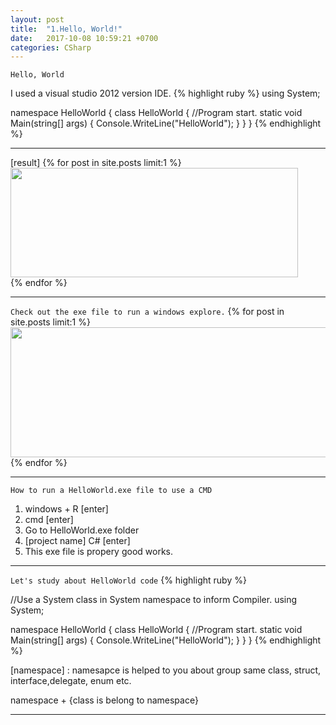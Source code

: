 ```yaml
---
layout: post
title:  "1.Hello, World!"
date:   2017-10-08 10:59:21 +0700
categories: CSharp
---
```

`Hello, World`

I used a visual studio 2012 version IDE.
{% highlight ruby %}
using System;

namespace HelloWorld
{
    class HelloWorld
    {
        //Program start.
        static void Main(string[] args)
        {
            Console.WriteLine("HelloWorld");
        }
    }
}
{% endhighlight %}

---
[result]
{% for post in site.posts limit:1 %}
<img src="https://paypulse.github.io/assets/images/HelloWorld.png" width="460" height="175"/>  
{% endfor %}

---
`Check out the exe file to run a windows explore.`
{% for post in site.posts limit:1 %}
<img src="https://paypulse.github.io/assets/images/helloworldExe.png" width="779" height="208"/>
{% endfor %}

---

` How to run a HelloWorld.exe file to use a CMD `
1. windows + R [enter]
2. cmd [enter]
3. Go to HelloWorld.exe folder
4. [project name]  C#  [enter]
5. This exe file is propery good works.

---
`Let's study about HelloWorld code`
{% highlight ruby %}

//Use a System class in System namespace to inform Compiler.
using System;

namespace HelloWorld
{
    class HelloWorld
    {
        //Program start.
        static void Main(string[] args)
        {
            Console.WriteLine("HelloWorld");
        }
    }
}
{% endhighlight %}

[namespace] : namesapce is helped to you about group same class, struct, interface,delegate, enum etc.

namespace + {class is belong to namespace}



---
